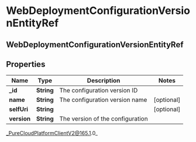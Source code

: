 # WebDeploymentConfigurationVersionEntityRef

## WebDeploymentConfigurationVersionEntityRef

## Properties

|Name | Type | Description | Notes|
|------------ | ------------- | ------------- | -------------|
| **_id** | **String** | The configuration version ID | |
| **name** | **String** | The configuration version name | [optional] |
| **selfUri** | **String** |  | [optional] |
| **version** | **String** | The version of the configuration | |



_PureCloudPlatformClientV2@165.1.0_

